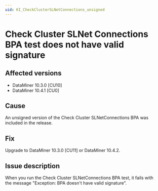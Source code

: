 ```yaml
---
uid: KI_CheckClusterSLNetConnections_unsigned
---
```


# Check Cluster SLNet Connections BPA test does not have valid signature

## Affected versions

- DataMiner 10.3.0 [CU10]
- DataMiner 10.4.1 [CU0]

## Cause

An unsigned version of the Check Cluster SLNetConnections BPA was included in the release.

## Fix

Upgrade to DataMiner 10.3.0 [CU11] or DataMiner 10.4.2.

## Issue description

When you run the Check Cluster SLNetConnections BPA test, it fails with the message "Exception: BPA doesn't have valid signature".

